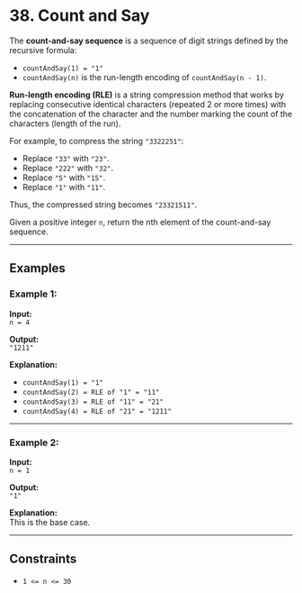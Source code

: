 # 38. Count and Say

The **count-and-say sequence** is a sequence of digit strings defined by the recursive formula:

- `countAndSay(1) = "1"`
- `countAndSay(n)` is the run-length encoding of `countAndSay(n - 1)`.

**Run-length encoding (RLE)** is a string compression method that works by replacing consecutive identical characters (repeated 2 or more times) with the concatenation of the character and the number marking the count of the characters (length of the run). 

For example, to compress the string `"3322251"`:
- Replace `"33"` with `"23"`.
- Replace `"222"` with `"32"`.
- Replace `"5"` with `"15"`.
- Replace `"1"` with `"11"`.

Thus, the compressed string becomes `"23321511"`.

Given a positive integer `n`, return the nth element of the count-and-say sequence.

---

## Examples

### Example 1:
**Input:**  
`n = 4`

**Output:**  
`"1211"`

**Explanation:**  
- `countAndSay(1) = "1"`  
- `countAndSay(2) = RLE of "1" = "11"`  
- `countAndSay(3) = RLE of "11" = "21"`  
- `countAndSay(4) = RLE of "21" = "1211"`

---

### Example 2:
**Input:**  
`n = 1`

**Output:**  
`"1"`

**Explanation:**  
This is the base case.

---

## Constraints
- `1 <= n <= 30`